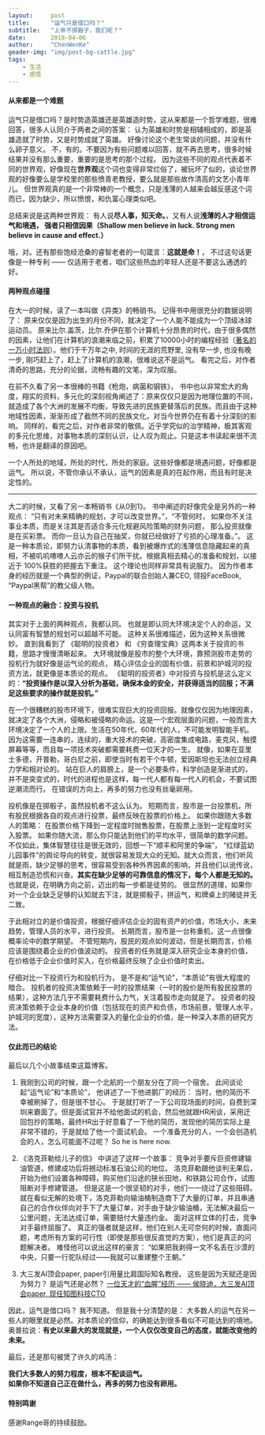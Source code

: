 ```yaml
---
layout:     post
title:      "运气只是借口吗？"
subtitle:   "上帝不掷骰子，我们呢？"
date:       2018-04-06
author:     "ChenWenKe"
geader-img: "img/post-bg-cattle.jpg"
tags:
    - 生活
    - 感悟
---
```


#### 从来都是一个难题
运气只是借口吗？是时势造英雄还是英雄造时势，这从来都是一个哲学难题，很难回答，很多人认同介于两者之间的答案： 认为英雄和时势是相辅相成的，即是英雄造就了时势，又是时势成就了英雄。 好像讨论这个老生常谈的问题，并没有什么卵子意义。 
不，有的。不要因为有些问题难以回答，就不再去思考，很多时候结果并没有那么重要，重要的是思考的那个过程。 因为这些不同的观点代表着不同的世界观，好像现在**世界观**这个词也变得非常烂俗了，被玩坏了似的，谈论世界观的好像要么是学校里的那些愤青老教授，要么就是那些故作清高的文艺小青年儿。 但世界观真的是一个非常棒的一个概念，只是浅薄的人越来会越反感这个词而已，因为缺少，所以愤恨，和仇富心理类似吧。 

总结来说是这两种世界观： 有人说**尽人事，知天命。**，又有人说**浅薄的人才相信运气和境遇， 强者只相信因果（Shallow men believe in luck. Strong men believe in cause and effect.）** 


哦，对。还有那些饱经沧桑的睿智老者的一句箴言：**这就是命！**， 不过这句话更像是一种专利 —— 仅适用于老者，咱们这些热血的年轻人还是不要这么通透的好。 
#### 两种观点碰撞
在大一的时候，读了一本叫做《异类》的畅销书。 记得书中用很充分的数据说明了： 原来仅仅是因为出生的月份不同，就决定了一个人能不能成为一个顶级冰球运动员。 原来比尔.盖茨，比尔.乔伊在那个计算机十分昂贵的时代，由于很多偶然的因素，让他们在计算机的浪潮来临之前，积累了10000小时的编程经验（[著名的一万小时法则](https://baike.baidu.com/item/%E4%B8%80%E4%B8%87%E5%B0%8F%E6%97%B6%E5%AE%9A%E5%BE%8B/8255848?fr=aladdin)）。他们于千万年之中, 时间的无涯的荒野里, 没有早一步, 也没有晚一步, 刚巧赶上了，赶上了计算机的浪潮，很难说这不是运气。
看完之后，对作者清奇的思路，充分的论据，流畅有趣的文笔，深为叹服。 

在前不久看了另一本很棒的书籍《枪炮，病菌和钢铁》， 书中也以非常宏大的角度，翔实的资料，多元化的深刻视角阐述了：原来仅仅只是因为地理位置的不同，就造成了各个大洲的发展不均衡，导致先进的民族更替落后的民族。而且由于这种地域性因素，渐渐形成了截然不同的民族文化，对当今世界仍在有着十分深刻的影响。 
同样的，看完之后，对作者非常的敬佩。近乎学究似的治学精神，极其客观的多元化思维，对事物本质的深刻认识，让人叹为观止。只是这本书读起来很不流畅，也许是翻译的原因吧。

一个人所处的地域，所处的时代，所处的家庭。这些好像都是境遇问题，好像都是运气。 所以说，不管你承认不承认，运气的因素是真的在起作用，而且有时是决定性的。

<hr/>

大二的时候，又看了另一本畅销书《从0到1》。 书中阐述的好像完全是另外的一种观点： “只有对未来精确的规划，才可以改变世界。”，“不管何时， 如果你不关注事业本质，而是关注其是否适合多元化规避风险策略的财务问题， 那么投资就像是在买彩票。 而你一旦认为自己在抽奖，你就已经做好了亏损的心理准备。”。 这是一种本质论，即努力认清事物的本质，看到被爆炸式的浅薄信息隐藏起来的真相，不被叽叽喳喳人云亦云的猴子们所干扰。根据真相去精心的准备和规划，以接近于 100%获胜的把握去下重注。 
这个理论也同样非常具有说服力。 因为作者本身的经历就是一个典型的例证，Paypal的联合创始人兼CEO, 领投FaceBook, “Paypal黑帮”的教父级人物。


#### 一种观点的融合：投资与投机
其实对于上面的两种观点，我都认同。 也就是即认同大环境决定个人的命运，又认同富有智慧的规划可以超越不可能。 这种关系很难描述，因为这种关系很微妙。 直到我看到了 《聪明的投资者》 和 《穷查理宝典》这两本关于投资的书籍，思路才慢慢清晰起来。
大环境就像是股市的整个大环境，靠预测股市走势的投机行为就好像是运气论的观点， 精心评估企业的固有价值，前景和护城河的投资方法，就更像是本质论的观点。 《聪明的投资者》中对投资与投机是这么定义的：**“投资操作是以深入分析为基础，确保本金的安全，并获得适当的回报；不满足这些要求的操作就是投机。”**

在一个很糟糕的股市环境下，很难实现巨大的投资回报。就像仅仅因为地理因素，就决定了各个大洲，侵略和被侵略的命运。这是一个宏观层面的问题，一般而言大环境决定了一个人的上限。生活在50年代，60年代的人，不可能发明智能手机。 因为这需要一连串的，连续的，重大技术的突破，高密度集成电路，麦克风，触摸屏幕等等，而且每一项技术突破都需要耗费一位天才的一生。 就像，如果在亚里士多德，开普勒，哥白尼之前，即使当时有若干个牛顿，爱因斯坦也无法创立经典力学和相对论的。 站在巨人的肩膀上，是一个必要条件，科学创造是渐进式的，并不是突变式的，时代的进程也是这样，每一代人都有每一代人的机会，不要试图逆潮流而行。 在错误的方向上，再多的努力也没有丝毫卵用。  

投机像是在掷骰子，虽然投机者不这么认为。 短期而言，股市是一台投票机，所有股民根据各自的观点进行投票，最终反映在股票的价格上。 如果你跟随大多数人的策略： 在股票价格下降到一定程度时抛售股票，在股票上涨到一定程度时买入股票。 如果你随大流，那么你只能达到他们的平均水平，很简单的数学问题。 不仅如此，集体智慧往往是很无效的，回想一下“顺丰和阿里的争端”， “红绿蓝幼儿园事件”的舆论导向的转变，就很容易发现大众的无知。就大众而言，他们听风就是雨，缺少足够的思考，很容易受到各种外界因素的影响，并且他们以讹传讹，相互制造恐慌和兴奋。**其实在缺少足够的可靠信息的情况下，每个人都是无知的。** 也就是说，在明确方向之前，迈出的每一步都是徒劳的。 很显然的道理，如果你对一个企业缺乏足够的认知就去下注，就是掷骰子，拼运气，和牌桌上的赌徒并无二致。 

于此相对立的是价值投资，根据仔细评估企业的固有资产的价值，市场大小，未来趋势，管理人员的水平，进行投资。 长期而言，股市是一台称重机，这一点很像概率论中的数学期望。 不管短期内，股民的观点如何波动，但是长期而言，价格应该是围绕着企业的价值波动的。 投资者的任务就是深入研究企业本身的价值，在价格低于企业价值时买入，在价格最终反映了企业价值时卖出。 

仔细对比一下投资行为和投机行为， 是不是和“运气论”，“本质论”有很大程度的暗合。 投机者的投资决策依赖于一时的投票结果（一时的股价是所有股民投票的结果），这种方法几乎不需要耗费什么力气，关注着股市走向就是了。 投资者的投资决策依赖于企业本身的价值（包括现在的资产和负债，市场前景，管理人水平，护城河的宽度），这种方法需要深入的量化企业的价值，是一种深入本质的研究方法。

#### 仅此而已的结论
最后以几个小故事结束这篇博客。 

1. 我刚到公司的时候，跟一个北航的一个朋友分在了同一个宿舍。 此间谈论起“运气论”和“本质论”， 他讲述了一下他进鹅厂的经历： 当时，他的简历不幸被刷掉了，但是很不甘心。 于是就打听了一下公司现场面的时间，自费到深圳来霸面了。但是面试官并不给他面试的机会，然后他就跟HR闲谈，采用迂回包抄的策略，最终HR出于好意看了一下他的简历，发现他的简历实际上是非常不错的，于是就给了他一个面试机会。 一个准备充分的人，一个会创造机会的人，怎么可能面不过呢？ So he is here now. 

2. 《洛克菲勒给儿子的信》 中讲述了这样一个故事： 竞争对手要斥巨资修建输油管道，修建成功后将撼动标准石油公司的地位。 洛克菲勒跟他谈判无果后，开始为他们设置各种障碍，购买他们沿途的狭长田地，和铁路公司合作，试图阻断对手修建管道。 但是这是一个很坚韧的对手，他们一一绕过了这些阻碍。 就在看似无解的处境下，洛克菲勒向输油桶制造商下了大量的订单，并且串通自己的合作伙伴向对手下了大量订单，对手由于缺少输油桶，无法解决最后一公里问题，无法达成订单，需要赔付大量违约金。 面对这样立体的打击，竞争对手最终屈服了。  真正的强者就是这样，他们在别人无可奈何的时候，直面问题，考虑所有方案的可行性（即使是那些很反直觉的方案），他们是真正的问题解决者。 难怪他可以说出这样的豪言： “如果把我剥得一文不名丢在沙漠的中央，只要一行驼队经过——我就可以重建整个王朝。”  

3. 大三发AI顶会paper, paper引用量比肩国际知名教授。 这些是因为天赋还是因为努力？ 是运气还是必然？ [一位天才的“血腥”经历 —— 侯晓迪，大三发AI顶会paper, 现任知图科技CTO](https://www.zhihu.com/question/21427261/answer/21102951)


因此，运气是借口吗？ 我不知道。 但是我十分清楚的是： 大多数人的运气在另一些人的眼里就是必然。对本质论的信仰，的确能达到很多看似不可能达到的境地。奥普拉说：**有史以来最大的发现就是，一个人仅仅改变自己的态度，就能改变他的未来。**

最后，还是那句被煲了许久的鸡汤：

**我们大多数人的努力程度，根本不配谈运气。** <br/>
**如果你不知道自己正在做什么，再多的努力也没有卵用。**


#### 特别鸣谢

感谢Range哥的持续鼓励。 

